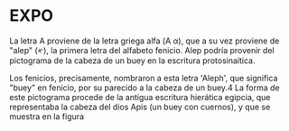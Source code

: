 # EXPO
La letra A proviene de la letra griega alfa (Α α), que a su vez proviene de "alep" (𐤀), la primera letra del alfabeto fenicio.
Alep podría provenir del pictograma de la cabeza de un buey en la escritura protosinaítica. 


Los fenicios, precisamente, nombraron a esta letra 'Aleph', que significa "buey" en fenicio, por su parecido a la cabeza de un buey.4 La forma de este pictograma procede de la antigua escritura hierática egipcia, que representaba la cabeza del dios Apis (un buey con cuernos), y que se muestra en la figura
